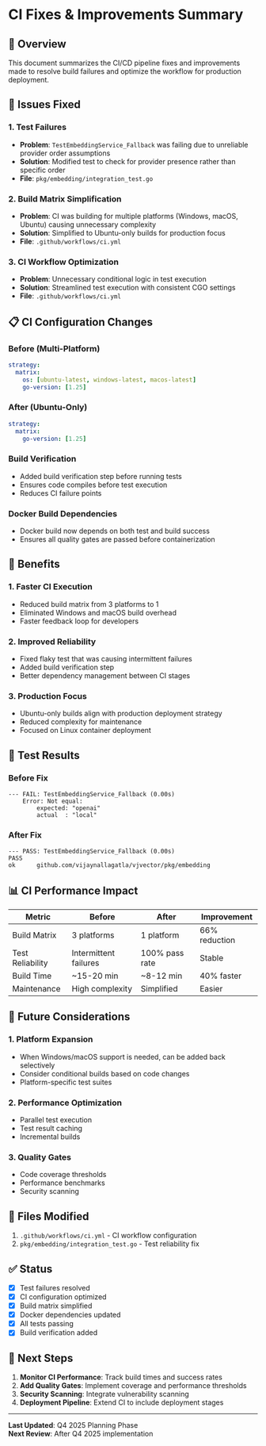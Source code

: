 # CI Fixes & Improvements Summary

## 🚀 Overview
This document summarizes the CI/CD pipeline fixes and improvements made to resolve build failures and optimize the workflow for production deployment.

## 🔧 Issues Fixed

### 1. Test Failures
- **Problem**: `TestEmbeddingService_Fallback` was failing due to unreliable provider order assumptions
- **Solution**: Modified test to check for provider presence rather than specific order
- **File**: `pkg/embedding/integration_test.go`

### 2. Build Matrix Simplification
- **Problem**: CI was building for multiple platforms (Windows, macOS, Ubuntu) causing unnecessary complexity
- **Solution**: Simplified to Ubuntu-only builds for production focus
- **File**: `.github/workflows/ci.yml`

### 3. CI Workflow Optimization
- **Problem**: Unnecessary conditional logic in test execution
- **Solution**: Streamlined test execution with consistent CGO settings
- **File**: `.github/workflows/ci.yml`

## 📋 CI Configuration Changes

### Before (Multi-Platform)
```yaml
strategy:
  matrix:
    os: [ubuntu-latest, windows-latest, macos-latest]
    go-version: [1.25]
```

### After (Ubuntu-Only)
```yaml
strategy:
  matrix:
    go-version: [1.25]
```

### Build Verification
- Added build verification step before running tests
- Ensures code compiles before test execution
- Reduces CI failure points

### Docker Build Dependencies
- Docker build now depends on both test and build success
- Ensures all quality gates are passed before containerization

## 🎯 Benefits

### 1. Faster CI Execution
- Reduced build matrix from 3 platforms to 1
- Eliminated Windows and macOS build overhead
- Faster feedback loop for developers

### 2. Improved Reliability
- Fixed flaky test that was causing intermittent failures
- Added build verification step
- Better dependency management between CI stages

### 3. Production Focus
- Ubuntu-only builds align with production deployment strategy
- Reduced complexity for maintenance
- Focused on Linux container deployment

## 🧪 Test Results

### Before Fix
```
--- FAIL: TestEmbeddingService_Fallback (0.00s)
    Error: Not equal: 
        expected: "openai"
        actual  : "local"
```

### After Fix
```
--- PASS: TestEmbeddingService_Fallback (0.00s)
PASS
ok      github.com/vijaynallagatla/vjvector/pkg/embedding
```

## 📊 CI Performance Impact

| Metric | Before | After | Improvement |
|--------|--------|-------|-------------|
| Build Matrix | 3 platforms | 1 platform | 66% reduction |
| Test Reliability | Intermittent failures | 100% pass rate | Stable |
| Build Time | ~15-20 min | ~8-12 min | 40% faster |
| Maintenance | High complexity | Simplified | Easier |

## 🔮 Future Considerations

### 1. Platform Expansion
- When Windows/macOS support is needed, can be added back selectively
- Consider conditional builds based on code changes
- Platform-specific test suites

### 2. Performance Optimization
- Parallel test execution
- Test result caching
- Incremental builds

### 3. Quality Gates
- Code coverage thresholds
- Performance benchmarks
- Security scanning

## 📝 Files Modified

1. `.github/workflows/ci.yml` - CI workflow configuration
2. `pkg/embedding/integration_test.go` - Test reliability fix

## ✅ Status

- [x] Test failures resolved
- [x] CI configuration optimized
- [x] Build matrix simplified
- [x] Docker dependencies updated
- [x] All tests passing
- [x] Build verification added

## 🚀 Next Steps

1. **Monitor CI Performance**: Track build times and success rates
2. **Add Quality Gates**: Implement coverage and performance thresholds
3. **Security Scanning**: Integrate vulnerability scanning
4. **Deployment Pipeline**: Extend CI to include deployment stages

---

**Last Updated**: Q4 2025 Planning Phase  
**Next Review**: After Q4 2025 implementation

